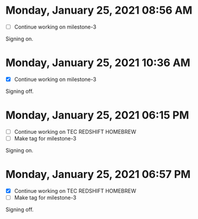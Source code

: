 # Monday, January 25, 2021 08:56 AM

- [ ] Continue working on milestone-3

Signing on.

# Monday, January 25, 2021 10:36 AM

- [x] Continue working on milestone-3

Signing off.

# Monday, January 25, 2021 06:15 PM

- [ ] Continue working on TEC REDSHIFT HOMEBREW
- [ ] Make tag for milestone-3

Signing on.

# Monday, January 25, 2021 06:57 PM

- [x] Continue working on TEC REDSHIFT HOMEBREW
- [ ] Make tag for milestone-3

Signing off.